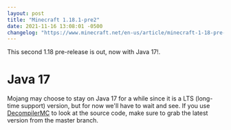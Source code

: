 ```yaml
---
layout: post
title: "Minecraft 1.18.1-pre2"
date: 2021-11-16 13:08:01 -0500
changelog: "https://www.minecraft.net/en-us/article/minecraft-1-18-pre-release-2"
---
```


This second 1.18 pre-release is out, now with Java 17!.

# Java 17

Mojang may choose to stay on Java 17 for a while since it is a LTS (long-time support) version, but for now we'll have to wait and see. If you use [DecompilerMC](https://github.com/hube12/DecompilerMC) to look at the source code, make sure to grab the latest version from the master branch.

